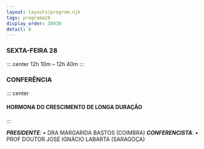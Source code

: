 ```yaml
---
layout: layouts/program.njk
tags: programa28
display_order: 28030
detail: 0
---
```

### SEXTA-FEIRA 28  
::: center
12h 10m – 12h 40m
:::
###  CONFERÊNCIA 
::: center
####  HORMONA DO CRESCIMENTO DE LONGA DURAÇÃO
:::

***PRESIDENTE***: • DRA MARGARIDA BASTOS (COIMBRA)
***CONFERENCISTA***: • PROF DOUTOR JOSÉ IGNÁCIO LABARTA (SARAGOÇA)
